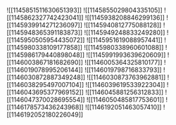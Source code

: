 ![[1145851511630651393]]
![[1145855029804335105]]
![[1145862327742423041]]
![[1145938208846299136]]
![[1145939914271236097]]
![[1145940812775088128]]
![[1145948365391183873]]
![[1145949248833249280]]
![[1145950505954435072]]
![[1145951619088957441]]
![[1145980338109177858]]
![[1145980338960601088]]
![[1145986179440898048]]
![[1145991993639620609]]
![[1146003867181682690]]
![[1146005364325810177]]
![[1146019078995206144]]
![[1146019798716833793]]
![[1146030872887349248]]
![[1146030873763962881]]
![[1146038295497007104]]
![[1146039619533922304]]
![[1146043695377969152]]
![[1146045881256312833]]
![[1146047370028695554]]
![[1146050485817753601]]
![[1146178573436243968]]
![[1146192051463057410]]
![[1146192052180226049]]
